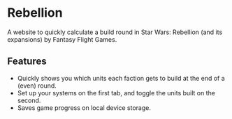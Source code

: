 # Rebellion
A website to quickly calculate a build round in Star Wars: Rebellion (and its expansions) by Fantasy Flight Games.
## Features
* Quickly shows you which units each faction gets to build at the end of a (even) round.
* Set up your systems on the first tab, and toggle the units built on the second.
* Saves game progress on local device storage.
